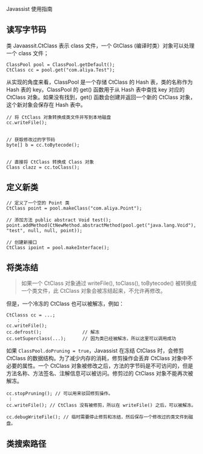Javassist 使用指南

## 读写字节码

类 Javaassit.CtClass 表示 class 文件，一个 GtClass (编译时类）对象可以处理一个 class 文件；

```
ClassPool pool = ClassPool.getDefault();
CtClass cc = pool.get("com.aliya.Test");
```

从实现的角度来看，ClassPool 是一个存储 CtClass 的 Hash 表，类的名称作为 Hash 表的 key。ClassPool 的 get() 函数用于从 Hash 表中查找 key 对应的 CtClass 对象。如果没有找到，get() 函数会创建并返回一个新的 CtClass 对象，这个新对象会保存在 Hash 表中。


```
// 将 CtClass 对象转换成类文件并写到本地磁盘
cc.writeFile();


// 获取修改过的字节码
byte[] b = cc.toBytecode();


// 直接将 CtClass 转换成 Class 对象
Class clazz = cc.toClass();

```

## 定义新类

```
// 定义了一个空的 Point 类
CtClass point = pool.makeClass("com.aliya.Point");

// 添加方法 public abstract Void test();
point.addMethod(CtNewMethod.abstractMethod(pool.get("java.lang.Void"), "test", null, null, point));

// 创建新接口
CtClass ipoint = pool.makeInterface();

```

## 将类冻结

> 如果一个 CtClass 对象通过 writeFile(), toClass(), toBytecode() 被转换成一个类文件，此 CtClass 对象会被冻结起来，不允许再修改。

但是，一个冷冻的 CtClass 也可以被解冻，例如：
```
CtClasss cc = ...;
    :
cc.writeFile();
cc.defrost();               // 解冻
cc.setSuperclass(...);      // 因为类已经被解冻，所以这里可以调用成功
```

如果 `ClassPool.doPruning = true`，Javassist 在冻结 CtClass 时，会修剪 CtClass 的数据结构。为了减少内存的消耗，修剪操作会丢弃 CtClass 对象中不必要的属性。一个 CtClass 对象被修改之后，方法的字节码是不可访问的，但是方法名称、方法签名、注解信息可以被访问。修剪过的 CtClass 对象不能再次被解冻。

```
cc.stopPruning(); // 可以用来驳回修剪操作。
 :
cc.writeFile(); // CtClass 没有被修剪，所以在 writeFile() 之后，可以被解冻。

cc.debugWriteFile(); // 临时需要停止修剪和冻结，然后保存一个修改过的类文件到磁盘。

```

## 类搜索路径